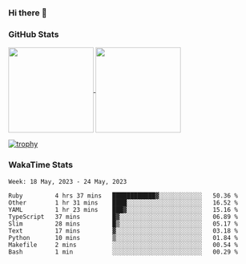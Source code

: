 ### Hi there 👋

### GitHub Stats

<a href="https://github.com/anuraghazra/github-readme-stats">
  <img align="center" height="170px" src="https://github-readme-stats.vercel.app/api/top-langs/?username=tksfjt1024&layout=compact&count_private=true&show_icons=true&show_icons=true&theme=graywhite" />
</a>
<a href="https://github.com/anuraghazra/github-readme-stats">
  <img align="center" height="170px" src="https://github-readme-stats.vercel.app/api?username=tksfjt1024&count_private=true&show_icons=true&show_icons=true&theme=graywhite" />
</a>

[![trophy](https://github-profile-trophy.vercel.app/?username=tksfjt1024)](https://github.com/ryo-ma/github-profile-trophy)

### WakaTime Stats

<!--START_SECTION:waka-->
```text
Week: 18 May, 2023 - 24 May, 2023

Ruby         4 hrs 37 mins   ████████████▓░░░░░░░░░░░░   50.36 % 
Other        1 hr 31 mins    ████░░░░░░░░░░░░░░░░░░░░░   16.52 % 
YAML         1 hr 23 mins    ███▓░░░░░░░░░░░░░░░░░░░░░   15.16 % 
TypeScript   37 mins         █▓░░░░░░░░░░░░░░░░░░░░░░░   06.89 % 
Slim         28 mins         █▒░░░░░░░░░░░░░░░░░░░░░░░   05.17 % 
Text         17 mins         ▓░░░░░░░░░░░░░░░░░░░░░░░░   03.18 % 
Python       10 mins         ▒░░░░░░░░░░░░░░░░░░░░░░░░   01.84 % 
Makefile     2 mins          ░░░░░░░░░░░░░░░░░░░░░░░░░   00.54 % 
Bash         1 min           ░░░░░░░░░░░░░░░░░░░░░░░░░   00.29 % 
```
<!--END_SECTION:waka-->

